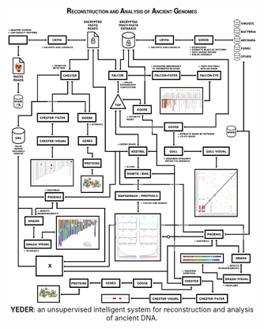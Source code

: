 <p align="center"><img src="imgs/project.png" 
alt="YEDER Birds Eye View" width="600" height="600" border="0" /><br>
<b>YEDER</b>: an unsupervised intelligent system for reconstruction and analysis of ancient DNA.</p>

